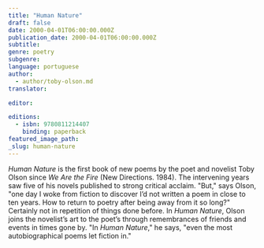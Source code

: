 ```yaml
---
title: "Human Nature"
draft: false
date: 2000-04-01T06:00:00.000Z
publication_date: 2000-04-01T06:00:00.000Z
subtitle:
genre: poetry
subgenre:
language: portuguese
author:
  - author/toby-olson.md
translator:

editor:

editions:
  - isbn: 9780811214407
    binding: paperback
featured_image_path:
_slug: human-nature
---
```


_Human Nature_ is the first book of new poems by the poet and novelist Toby Olson since _We Are the Fire_ (New Directions. 1984). The intervening years saw five of his novels published to strong critical acclaim. "But," says Olson, "one day I woke from fiction to discover I’d not written a poem in close to ten years. How to return to poetry after being away from it so long?" Certainly not in repetition of things done before. In _Human Nature_, Olson joins the novelist’s art to the poet’s through remembrances of friends and events in times gone by. "In _Human Nature_," he says, "even the most autobiographical poems let fiction in."

